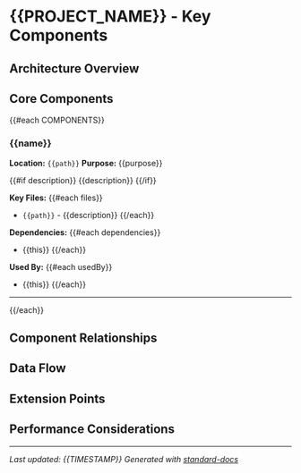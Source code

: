 # {{PROJECT_NAME}} - Key Components

## Architecture Overview
<!-- High-level component diagram or description -->

## Core Components

{{#each COMPONENTS}}
### {{name}}
**Location:** `{{path}}`
**Purpose:** {{purpose}}

{{#if description}}
{{description}}
{{/if}}

**Key Files:**
{{#each files}}
- `{{path}}` - {{description}}
{{/each}}

**Dependencies:**
{{#each dependencies}}
- {{this}}
{{/each}}

**Used By:**
{{#each usedBy}}
- {{this}}
{{/each}}

---
{{/each}}

## Component Relationships
<!-- Describe how components interact with each other -->

## Data Flow
<!-- Describe how data flows through the system -->

## Extension Points
<!-- Areas where new functionality can be added -->

## Performance Considerations
<!-- Important performance characteristics of key components -->

---
*Last updated: {{TIMESTAMP}}*
*Generated with [standard-docs](https://github.com/johnplummer/standard-docs)*

